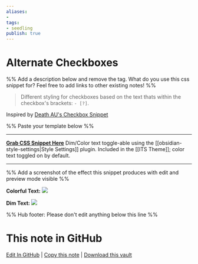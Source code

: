 ```yaml
---
aliases: 
- 
tags:
- seedling
publish: true
---
```


# Alternate Checkboxes

%% Add a description below and remove the tag. What do you use this css snippet for? Feel free to add links to other existing notes! %% 

>Different styling for checkboxes based on the text thats within the checkbox's brackets: `- [?]`.

Inspired by [Death AU's Checkbox Snippet](https://github.com/deathau/obsidian-snippets/blob/main/checkbox.css)

%% Paste your template below %%

---
[**Grab CSS Snippet Here**](https://github.com/SlRvb/Obsidian--ITS-Theme/blob/main/S%20-%20Checkboxes.css)
Dim/Color text toggle-able using the [[obsidian-style-settings|Style Settings]] plugin.
Included in the [[ITS Theme]]; color text toggled on by default.

---
%% Add a screenshot of the effect this snippet produces with edit and preview mode visible %%

**Colorful Text:**
[![](https://raw.githubusercontent.com/SlRvb/Obsidian--ITS-Theme/main/Images/Alternate_Checkbox-Colored-Text.png)](https://raw.githubusercontent.com/SlRvb/Obsidian--ITS-Theme/main/Images/Alternate_Checkbox-Colored-Text.png)


**Dim Text:**
[![](https://raw.githubusercontent.com/SlRvb/Obsidian--ITS-Theme/main/Images/Alternate_Checkbox-Dim-Text.png)](https://raw.githubusercontent.com/SlRvb/Obsidian--ITS-Theme/main/Images/Alternate_Checkbox-Dim-Text.png)

%% Hub footer: Please don't edit anything below this line %%

# This note in GitHub

<span class="git-footer">[Edit In GitHub](https://github.dev/obsidian-community/obsidian-hub/blob/main/02%20-%20Community%20Expansions/02.05%20All%20Community%20Expansions/CSS%20Snippets/Alternate%20Checkboxes%20%28SlRvb%29.md "git-hub-edit-note") | [Copy this note](https://raw.githubusercontent.com/obsidian-community/obsidian-hub/main/02%20-%20Community%20Expansions/02.05%20All%20Community%20Expansions/CSS%20Snippets/Alternate%20Checkboxes%20%28SlRvb%29.md "git-hub-copy-note") | [Download this vault](https://github.com/obsidian-community/obsidian-hub/archive/refs/heads/main.zip "git-hub-download-vault") </span>